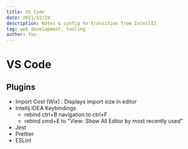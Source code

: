 ```yaml
---
title: VS Code
date: 2021/12/28
description: Notes & config to transition from IntellIJ
tag: web development, tooling
author: You
---
```


# VS Code

## Plugins

- Import Cost (Wix) : Displays import size in editor
- Intellij IDEA Keybindings
  - rebind ctrl+B navigation to ctrl+F
  - rebind cmd+E to "View: Show All Editor by most recently used"
- Jest
- Prettier
- ESLint
